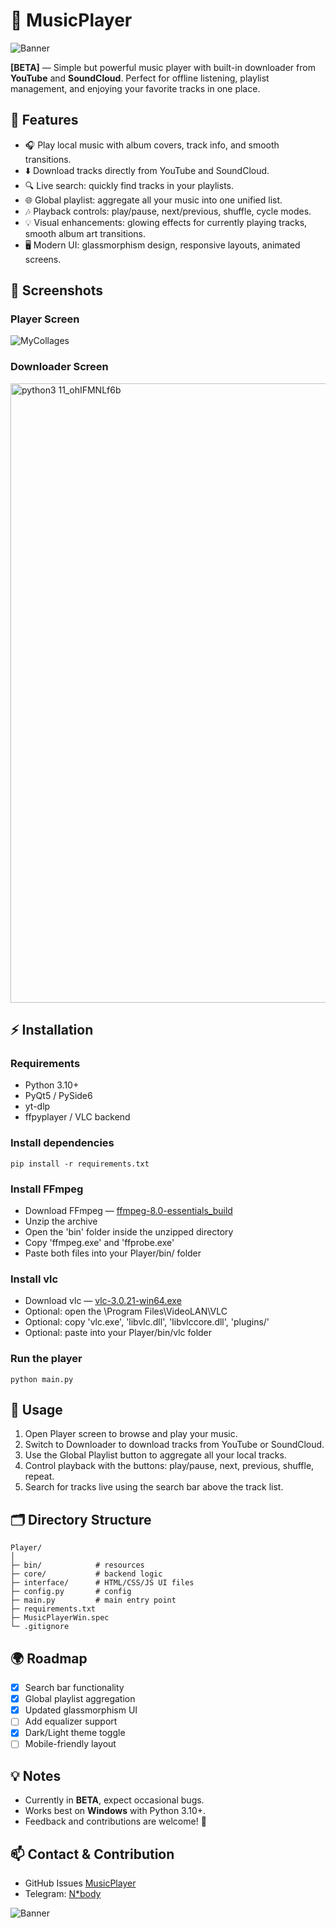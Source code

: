 # 🎵 MusicPlayer

![Banner](https://github.com/user-attachments/assets/f1db33cf-2e71-4c38-8735-0ec0b21db542)

**[BETA]** — Simple but powerful music player with built-in downloader from **YouTube** and **SoundCloud**. Perfect for offline listening, playlist management, and enjoying your favorite tracks in one place.

## 🚀 Features

* 🎧 Play local music with album covers, track info, and smooth transitions.
* ⬇️ Download tracks directly from YouTube and SoundCloud.
* 🔍 Live search: quickly find tracks in your playlists.
* 🌐 Global playlist: aggregate all your music into one unified list.
* 🎶 Playback controls: play/pause, next/previous, shuffle, cycle modes.
* 💡 Visual enhancements: glowing effects for currently playing tracks, smooth album art transitions.
* 🖥️ Modern UI: glassmorphism design, responsive layouts, animated screens.

## 📸 Screenshots

### Player Screen

![MyCollages](https://github.com/user-attachments/assets/ab24fc03-ecc5-4421-a7a7-0603e836c9b8)

### Downloader Screen

<img width="1920" height="991" alt="python3 11_ohIFMNLf6b" src="https://github.com/user-attachments/assets/29c719e7-5aa0-4885-be5f-c72648105934" />

## ⚡ Installation

### Requirements

* Python 3.10+
* PyQt5 / PySide6
* yt-dlp
* ffpyplayer / VLC backend

### Install dependencies

```
pip install -r requirements.txt
```

### Install FFmpeg

* Download FFmpeg — [ffmpeg-8.0-essentials_build](https://www.gyan.dev/ffmpeg/builds/ffmpeg-release-essentials.zip)
* Unzip the archive
* Open the 'bin' folder inside the unzipped directory
* Copy 'ffmpeg.exe' and 'ffprobe.exe'
* Paste both files into your Player/bin/ folder

### Install vlc

* Download vlc — [vlc-3.0.21-win64.exe](https://get.videolan.org/vlc/3.0.21/win64/vlc-3.0.21-win64.exe)
* Optional: open the \Program Files\VideoLAN\VLC
* Optional: copy 'vlc.exe', 'libvlc.dll', 'libvlccore.dll', 'plugins/'
* Optional: paste into your Player/bin/vlc folder

### Run the player

```
python main.py
```

## 🔧 Usage

1. Open Player screen to browse and play your music.
2. Switch to Downloader to download tracks from YouTube or SoundCloud.
3. Use the Global Playlist button to aggregate all your local tracks.
4. Control playback with the buttons: play/pause, next, previous, shuffle, repeat.
5. Search for tracks live using the search bar above the track list.

## 🗂 Directory Structure

```
Player/
│
├─ bin/            # resources
├─ core/           # backend logic
├─ interface/      # HTML/CSS/JS UI files
├─ config.py       # config
├─ main.py         # main entry point
├─ requirements.txt
├─ MusicPlayerWin.spec
└─ .gitignore
```

## 🌍 Roadmap

* [x] Search bar functionality
* [x] Global playlist aggregation
* [x] Updated glassmorphism UI
* [ ] Add equalizer support
* [x] Dark/Light theme toggle
* [ ] Mobile-friendly layout

## 💡 Notes

* Currently in **BETA**, expect occasional bugs.
* Works best on **Windows** with Python 3.10+.
* Feedback and contributions are welcome! 🚀

## 📫 Contact & Contribution

* GitHub Issues [MusicPlayer](https://github.com/herochkanya/MusicPlayer)
* Telegram: [N*body](https://t.me/nobody_from_nothing)

![Banner](https://github.com/user-attachments/assets/3da8af2c-b376-454b-ae0a-dc0511637476)
